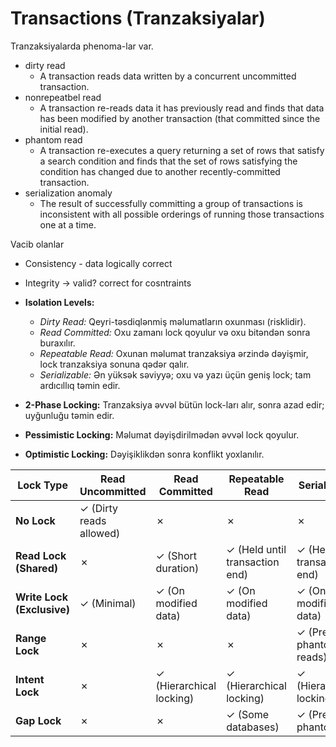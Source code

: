 # Transactions (Tranzaksiyalar)

Tranzaksiyalarda phenoma-lar var.
- dirty read
  - A transaction reads data written by a concurrent uncommitted transaction.
- nonrepeatbel read
  - A transaction re-reads data it has previously read and finds that data has been modified by another transaction (that committed since the initial read).
- phantom read
  - A transaction re-executes a query returning a set of rows that satisfy a search condition and finds that the set of rows satisfying the condition has changed due to another recently-committed transaction.
- serialization anomaly
  - The result of successfully committing a group of transactions is inconsistent with all possible orderings of running those transactions one at a time.

Vacib olanlar
- Consistency - data logically correct
- Integrity -> valid? correct for cosntraints

- **Isolation Levels:**
    - *Dirty Read:* Qeyri-təsdiqlənmiş məlumatların oxunması (risklidir).
    - *Read Committed:* Oxu zamanı lock qoyulur və oxu bitəndən sonra buraxılır.
    - *Repeatable Read:* Oxunan məlumat tranzaksiya ərzində dəyişmir, lock tranzaksiya sonuna qədər qalır.
    - *Serializable:* Ən yüksək səviyyə; oxu və yazı üçün geniş lock; tam ardıcıllıq təmin edir.

- **2-Phase Locking:** Tranzaksiya əvvəl bütün lock-ları alır, sonra azad edir; uyğunluğu təmin edir.

- **Pessimistic Locking:** Məlumat dəyişdirilmədən əvvəl lock qoyulur.
- **Optimistic Locking:** Dəyişiklikdən sonra konflikt yoxlanılır.


| Lock Type | Read Uncommitted | Read Committed | Repeatable Read | Serializable |
|-----------|------------------|----------------|-----------------|--------------|
| **No Lock** | ✓ (Dirty reads allowed) | ✗ | ✗ | ✗ |
| **Read Lock (Shared)** | ✗ | ✓ (Short duration) | ✓ (Held until transaction end) | ✓ (Held until transaction end) |
| **Write Lock (Exclusive)** | ✓ (Minimal) | ✓ (On modified data) | ✓ (On modified data) | ✓ (On modified data) |
| **Range Lock** | ✗ | ✗ | ✗ | ✓ (Prevents phantom reads) |
| **Intent Lock** | ✗ | ✓ (Hierarchical locking) | ✓ (Hierarchical locking) | ✓ (Hierarchical locking) |
| **Gap Lock** | ✗ | ✗ | ✓ (Some databases) | ✓ (Prevents phantoms) |